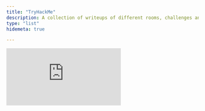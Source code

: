 ```yaml
---
title: "TryHackMe"
description: A collection of writeups of different rooms, challenges and machines
type: "list"
hidemeta: true

---
```

<iframe src="https://tryhackme.com/api/v2/badges/public-profile?userPublicId=3691344" style='border:none;'></iframe>